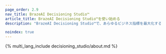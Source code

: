 ```yaml
---
page_order: 2.9
nav_title: BrazeAI Decisioning Studio™
article_title: BrazeAI Decisioning Studio™を使い始める
description: "BrazeAI Decisioning Studio™で、あらゆるビジネス指標を最大化する1:1のAI意思決定を始めよう！"

noindex: true
---
```


{% multi_lang_include decisioning_studio/about.md %}
